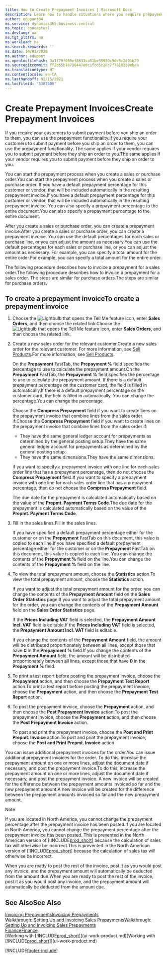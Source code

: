 ```yaml
---
title: How to Create Prepayment Invoices | Microsoft Docs
description: Learn how to handle situations where you require prepayment, or your vendor does.
author: edupont04
ms.service: dynamics365-business-central
ms.topic: conceptual
ms.devlang: na
ms.tgt_pltfrm: na
ms.workload: na
ms.search.keywords: ''
ms.date: 10/01/2020
ms.author: edupont
ms.openlocfilehash: 3a1f79f089ef8633ca51be35930c5de5c2401b29
ms.sourcegitcommit: ff2b55b7e790447e0c1fcd5c2ec7f7610338ebaa
ms.translationtype: HT
ms.contentlocale: en-CA
ms.lasthandoff: 02/15/2021
ms.locfileid: "5387408"
---
```

# <a name="create-prepayment-invoices"></a><span data-ttu-id="9b3f9-103">Create Prepayment Invoices</span><span class="sxs-lookup"><span data-stu-id="9b3f9-103">Create Prepayment Invoices</span></span>

<span data-ttu-id="9b3f9-104">If you require your customers to submit payment before you ship an order to them, you can use the prepayment functionality.</span><span class="sxs-lookup"><span data-stu-id="9b3f9-104">If you require your customers to submit payment before you ship an order to them, you can use the prepayment functionality.</span></span> <span data-ttu-id="9b3f9-105">The same applies if your vendor requires you to submit payment before they ship an order to you.</span><span class="sxs-lookup"><span data-stu-id="9b3f9-105">The same applies if your vendor requires you to submit payment before they ship an order to you.</span></span>  

<span data-ttu-id="9b3f9-106">You can start the prepayment process when you create a sales or purchase order.</span><span class="sxs-lookup"><span data-stu-id="9b3f9-106">You can start the prepayment process when you create a sales or purchase order.</span></span> <span data-ttu-id="9b3f9-107">If you have a default prepayment percentage for this customer or vendor, that will be included automatically in the resulting prepayment invoice.</span><span class="sxs-lookup"><span data-stu-id="9b3f9-107">If you have a default prepayment percentage for this customer or vendor, that will be included automatically in the resulting prepayment invoice.</span></span> <span data-ttu-id="9b3f9-108">You can also specify a prepayment percentage to the entire document.</span><span class="sxs-lookup"><span data-stu-id="9b3f9-108">You can also specify a prepayment percentage to the entire document.</span></span>

<span data-ttu-id="9b3f9-109">After you create a sales or purchase order, you can create a prepayment invoice.</span><span class="sxs-lookup"><span data-stu-id="9b3f9-109">After you create a sales or purchase order, you can create a prepayment invoice.</span></span> <span data-ttu-id="9b3f9-110">You can use the default percentages for each sales or purchase line, or you can adjust the amount as necessary.</span><span class="sxs-lookup"><span data-stu-id="9b3f9-110">You can use the default percentages for each sales or purchase line, or you can adjust the amount as necessary.</span></span> <span data-ttu-id="9b3f9-111">For example, you can specify a total amount for the entire order.</span><span class="sxs-lookup"><span data-stu-id="9b3f9-111">For example, you can specify a total amount for the entire order.</span></span>  

<span data-ttu-id="9b3f9-112">The following procedure describes how to invoice a prepayment for a sales order.</span><span class="sxs-lookup"><span data-stu-id="9b3f9-112">The following procedure describes how to invoice a prepayment for a sales order.</span></span> <span data-ttu-id="9b3f9-113">The steps are similar for purchase orders.</span><span class="sxs-lookup"><span data-stu-id="9b3f9-113">The steps are similar for purchase orders.</span></span>  

## <a name="to-create-a-prepayment-invoice"></a><span data-ttu-id="9b3f9-114">To create a prepayment invoice</span><span class="sxs-lookup"><span data-stu-id="9b3f9-114">To create a prepayment invoice</span></span>

1. <span data-ttu-id="9b3f9-115">Choose the ![Lightbulb that opens the Tell Me feature](media/ui-search/search_small.png "Tell me what you want to do") icon, enter **Sales Orders**, and then choose the related link.</span><span class="sxs-lookup"><span data-stu-id="9b3f9-115">Choose the ![Lightbulb that opens the Tell Me feature](media/ui-search/search_small.png "Tell me what you want to do") icon, enter **Sales Orders**, and then choose the related link.</span></span>  
2. <span data-ttu-id="9b3f9-116">Create a new sales order for the relevant customer.</span><span class="sxs-lookup"><span data-stu-id="9b3f9-116">Create a new sales order for the relevant customer.</span></span> <span data-ttu-id="9b3f9-117">For more information, see [Sell Products](sales-how-sell-products.md).</span><span class="sxs-lookup"><span data-stu-id="9b3f9-117">For more information, see [Sell Products](sales-how-sell-products.md).</span></span>  

    <span data-ttu-id="9b3f9-118">On the **Prepayment** FastTab, the **Prepayment %** field specifies the percentage to use to calculate the prepayment amount.</span><span class="sxs-lookup"><span data-stu-id="9b3f9-118">On the **Prepayment** FastTab, the **Prepayment %** field specifies the percentage to use to calculate the prepayment amount.</span></span> <span data-ttu-id="9b3f9-119">If there is a default prepayment percentage on the customer card, the field is filled in automatically.</span><span class="sxs-lookup"><span data-stu-id="9b3f9-119">If there is a default prepayment percentage on the customer card, the field is filled in automatically.</span></span> <span data-ttu-id="9b3f9-120">You can change the percentage.</span><span class="sxs-lookup"><span data-stu-id="9b3f9-120">You can change the percentage.</span></span> <!--This percentage is applied to lines where the item on that line does not already specify a prepayment percentage. The prepayment percentage is only copied from the header to lines that do not copy the default prepayment percentage from the item.-->  

    <span data-ttu-id="9b3f9-121">Choose the **Compress Prepayment** field if you want to create lines on the prepayment invoice that combine lines from the sales order if:</span><span class="sxs-lookup"><span data-stu-id="9b3f9-121">Choose the **Compress Prepayment** field if you want to create lines on the prepayment invoice that combine lines from the sales order if:</span></span>  

    - <span data-ttu-id="9b3f9-122">They have the same general ledger account for prepayments as determined by the general posting setup.</span><span class="sxs-lookup"><span data-stu-id="9b3f9-122">They have the same general ledger account for prepayments as determined by the general posting setup.</span></span>  
    - <span data-ttu-id="9b3f9-123">They have the same dimensions.</span><span class="sxs-lookup"><span data-stu-id="9b3f9-123">They have the same dimensions.</span></span>  

    <span data-ttu-id="9b3f9-124">If you want to specify a prepayment invoice with one line for each sales order line that has a prepayment percentage, then do not choose the **Compress Prepayment** field.</span><span class="sxs-lookup"><span data-stu-id="9b3f9-124">If you want to specify a prepayment invoice with one line for each sales order line that has a prepayment percentage, then do not choose the **Compress Prepayment** field.</span></span>  

    <span data-ttu-id="9b3f9-125">The due date for the prepayment is calculated automatically based on the value of the **Prepmt. Payment Terms Code**.</span><span class="sxs-lookup"><span data-stu-id="9b3f9-125">The due date for the prepayment is calculated automatically based on the value of the **Prepmt. Payment Terms Code**.</span></span>

3. <span data-ttu-id="9b3f9-126">Fill in the sales lines.</span><span class="sxs-lookup"><span data-stu-id="9b3f9-126">Fill in the sales lines.</span></span>  

    <span data-ttu-id="9b3f9-127">If you have specified a default prepayment percentage either for the customer or on the **Prepayment** FastTab on this document, this value is copied to each line.</span><span class="sxs-lookup"><span data-stu-id="9b3f9-127">If you have specified a default prepayment percentage either for the customer or on the **Prepayment** FastTab on this document, this value is copied to each line.</span></span> <span data-ttu-id="9b3f9-128">You can change the contents of the **Prepayment %** field on the line.</span><span class="sxs-lookup"><span data-stu-id="9b3f9-128">You can change the contents of the **Prepayment %** field on the line.</span></span>  

4. <span data-ttu-id="9b3f9-129">To view the total prepayment amount, choose the **Statistics** action.</span><span class="sxs-lookup"><span data-stu-id="9b3f9-129">To view the total prepayment amount, choose the **Statistics** action.</span></span>

    <span data-ttu-id="9b3f9-130">If you want to adjust the total prepayment amount for the order, you can change the contents of the **Prepayment Amount** field on the **Sales Order Statistics** page.</span><span class="sxs-lookup"><span data-stu-id="9b3f9-130">If you want to adjust the total prepayment amount for the order, you can change the contents of the **Prepayment Amount** field on the **Sales Order Statistics** page.</span></span>  

    <span data-ttu-id="9b3f9-131">If the **Prices Including VAT** field is selected, the **Prepayment Amount Incl. VAT** field is editable.</span><span class="sxs-lookup"><span data-stu-id="9b3f9-131">If the **Prices Including VAT** field is selected, the **Prepayment Amount Incl. VAT** field is editable.</span></span>  

    <span data-ttu-id="9b3f9-132">If you change the contents of the **Prepayment Amount** field, the amount will be distributed proportionately between all lines, except those that have **0** in the **Prepayment %** field.</span><span class="sxs-lookup"><span data-stu-id="9b3f9-132">If you change the contents of the **Prepayment Amount** field, the amount will be distributed proportionately between all lines, except those that have **0** in the **Prepayment %** field.</span></span>  

5. <span data-ttu-id="9b3f9-133">To print a test report before posting the prepayment invoice, choose the **Prepayment** action, and then choose the **Prepayment Test Report** action.</span><span class="sxs-lookup"><span data-stu-id="9b3f9-133">To print a test report before posting the prepayment invoice, choose the **Prepayment** action, and then choose the **Prepayment Test Report** action.</span></span>  
6. <span data-ttu-id="9b3f9-134">To post the prepayment invoice, choose the **Prepayment** action, and then choose the **Post Prepayment Invoice** action.</span><span class="sxs-lookup"><span data-stu-id="9b3f9-134">To post the prepayment invoice, choose the **Prepayment** action, and then choose the **Post Prepayment Invoice** action.</span></span>  

    <span data-ttu-id="9b3f9-135">To post and print the prepayment invoice, choose the **Post and Print Prepmt. Invoice** action.</span><span class="sxs-lookup"><span data-stu-id="9b3f9-135">To post and print the prepayment invoice, choose the **Post and Print Prepmt. Invoice** action.</span></span>  

<span data-ttu-id="9b3f9-136">You can issue additional prepayment invoices for the order.</span><span class="sxs-lookup"><span data-stu-id="9b3f9-136">You can issue additional prepayment invoices for the order.</span></span> <span data-ttu-id="9b3f9-137">To do this, increase the prepayment amount on one or more lines, adjust the document date if necessary, and post the prepayment invoice.</span><span class="sxs-lookup"><span data-stu-id="9b3f9-137">To do this, increase the prepayment amount on one or more lines, adjust the document date if necessary, and post the prepayment invoice.</span></span> <span data-ttu-id="9b3f9-138">A new invoice will be created for the difference between the prepayment amounts invoiced so far and the new prepayment amount.</span><span class="sxs-lookup"><span data-stu-id="9b3f9-138">A new invoice will be created for the difference between the prepayment amounts invoiced so far and the new prepayment amount.</span></span>  

> [!NOTE]  
> <span data-ttu-id="9b3f9-139">If you are located in North America, you cannot change the prepayment percentage after the prepayment invoice has been posted.</span><span class="sxs-lookup"><span data-stu-id="9b3f9-139">If you are located in North America, you cannot change the prepayment percentage after the prepayment invoice has been posted.</span></span> <span data-ttu-id="9b3f9-140">This is prevented in the North American version of [!INCLUDE[prod_short](includes/prod_short.md)] because the calculation of sales tax will otherwise be incorrect.</span><span class="sxs-lookup"><span data-stu-id="9b3f9-140">This is prevented in the North American version of [!INCLUDE[prod_short](includes/prod_short.md)] because the calculation of sales tax will otherwise be incorrect.</span></span>  

 <span data-ttu-id="9b3f9-141">When you are ready to post the rest of the invoice, post it as you would post any invoice, and the prepayment amount will automatically be deducted from the amount due.</span><span class="sxs-lookup"><span data-stu-id="9b3f9-141">When you are ready to post the rest of the invoice, post it as you would post any invoice, and the prepayment amount will automatically be deducted from the amount due.</span></span>  

## <a name="see-also"></a><span data-ttu-id="9b3f9-142">See Also</span><span class="sxs-lookup"><span data-stu-id="9b3f9-142">See Also</span></span>

[<span data-ttu-id="9b3f9-143">Invoicing Prepayments</span><span class="sxs-lookup"><span data-stu-id="9b3f9-143">Invoicing Prepayments</span></span>](finance-invoice-prepayments.md)  
[<span data-ttu-id="9b3f9-144">Walkthrough: Setting Up and Invoicing Sales Prepayments</span><span class="sxs-lookup"><span data-stu-id="9b3f9-144">Walkthrough: Setting Up and Invoicing Sales Prepayments</span></span>](walkthrough-setting-up-and-invoicing-sales-prepayments.md)  
[<span data-ttu-id="9b3f9-145">Finance</span><span class="sxs-lookup"><span data-stu-id="9b3f9-145">Finance</span></span>](finance.md)  
<span data-ttu-id="9b3f9-146">[Working with [!INCLUDE[prod_short](includes/prod_short.md)]](ui-work-product.md)</span><span class="sxs-lookup"><span data-stu-id="9b3f9-146">[Working with [!INCLUDE[prod_short](includes/prod_short.md)]](ui-work-product.md)</span></span>


[!INCLUDE[footer-include](includes/footer-banner.md)]